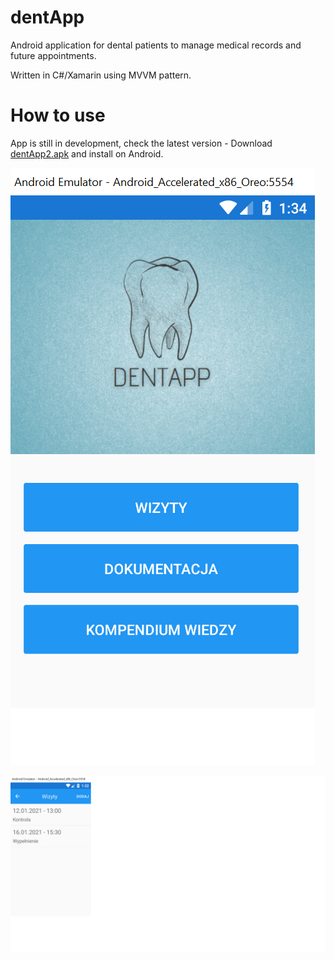 # dentApp
 
Android application for dental patients to manage medical records and future appointments.

Written in C#/Xamarin using MVVM pattern.

# How to use

App is still in development, check the latest version - Download [dentApp2.apk](https://github.com/takado8/dentApp/blob/main/dentApp2.apk) and install on Android.


![img1](/imgs/img1.png)

![img2](/imgs/img2.png)
